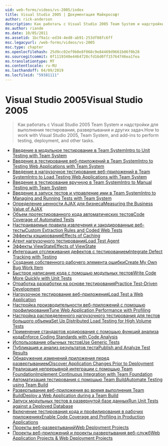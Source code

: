 ```yaml
---
uid: web-forms/videos/vs-2005/index
title: Visual Studio 2005 | Документация Майкрософт
author: rick-anderson
description: Как работать с Visual Studio 2005 Team System и надстройки для выполнения тестирования, развертывания и других задач.
ms.author: riande
ms.date: 10/05/2011
ms.assetid: 1bcf9a1c-ed34-4ed0-ab91-253df08fc6ff
msc.legacyurl: /web-forms/videos/vs-2005
msc.type: chapter
ms.openlocfilehash: 25d9cc02ef9b0e8f068c9e84469d9661b06f0b28
ms.sourcegitcommit: 0f1119340e4464720cfd16d0ff15764746ea1fea
ms.translationtype: MT
ms.contentlocale: ru-RU
ms.lasthandoff: 04/09/2019
ms.locfileid: "59381111"
---
```

# <a name="visual-studio-2005"></a><span data-ttu-id="bf75e-103">Visual Studio 2005</span><span class="sxs-lookup"><span data-stu-id="bf75e-103">Visual Studio 2005</span></span>

> <span data-ttu-id="bf75e-104">Как работать с Visual Studio 2005 Team System и надстройки для выполнения тестирования, развертывания и других задач.</span><span class="sxs-lookup"><span data-stu-id="bf75e-104">How to work with Visual Studio 2005, Team System, and add-ins to perform testing, deployment, and other tasks.</span></span>


- [<span data-ttu-id="bf75e-105">Введение в модульное тестирование в Team System</span><span class="sxs-lookup"><span data-stu-id="bf75e-105">Intro to Unit Testing with Team System</span></span>](introduction-to-unit-testing-with-team-system.md)
- [<span data-ttu-id="bf75e-106">Введение в тестирование веб-приложений в Team System</span><span class="sxs-lookup"><span data-stu-id="bf75e-106">Intro to Testing Web Applications with Team System</span></span>](introduction-to-testing-web-applications-with-team-system.md)
- [<span data-ttu-id="bf75e-107">Введение в нагрузочное тестирование веб-приложений в Team System</span><span class="sxs-lookup"><span data-stu-id="bf75e-107">Intro to Load Testing Web Applications with Team System</span></span>](introduction-to-load-testing-web-applications-with-team-system.md)
- [<span data-ttu-id="bf75e-108">Введение в тестирование вручную в Team System</span><span class="sxs-lookup"><span data-stu-id="bf75e-108">Intro to Manual Testing with Team System</span></span>](introduction-to-manual-testing-with-team-system.md)
- [<span data-ttu-id="bf75e-109">Введение в запуск тестов и управление ими в Team System</span><span class="sxs-lookup"><span data-stu-id="bf75e-109">Intro to Managing and Running Tests with Team System</span></span>](introduction-to-managing-and-running-tests-with-team-system.md)
- [<span data-ttu-id="bf75e-110">Определение ценности AJAX для бизнеса</span><span class="sxs-lookup"><span data-stu-id="bf75e-110">Measuring the Business Value of AJAX</span></span>](measuring-the-business-value-of-ajax.md)
- [<span data-ttu-id="bf75e-111">Объем протестированного кода автоматических тестов</span><span class="sxs-lookup"><span data-stu-id="bf75e-111">Code Coverage of Automated Tests</span></span>](code-coverage-of-automated-tests.md)
- [<span data-ttu-id="bf75e-112">Настраиваемые правила извлечения и закодированные веб-тесты</span><span class="sxs-lookup"><span data-stu-id="bf75e-112">Custom Extraction Rules and Coded Web Tests</span></span>](custom-extraction-rules-and-coded-web-tests.md)
- [<span data-ttu-id="bf75e-113">Эффекты кэширования</span><span class="sxs-lookup"><span data-stu-id="bf75e-113">Effects of Caching</span></span>](the-effects-of-caching.md)
- [<span data-ttu-id="bf75e-114">Агент нагрузочного тестирования</span><span class="sxs-lookup"><span data-stu-id="bf75e-114">Load Test Agent</span></span>](using-the-load-test-agent.md)
- [<span data-ttu-id="bf75e-115">Эффекты ViewState</span><span class="sxs-lookup"><span data-stu-id="bf75e-115">Effects of ViewState</span></span>](the-effects-of-viewstate.md)
- [<span data-ttu-id="bf75e-116">Интеграция отслеживания дефектов с тестированием</span><span class="sxs-lookup"><span data-stu-id="bf75e-116">Integrate Defect Tracking with Testing</span></span>](how-do-i-integrate-defect-tracking-with-testing.md)
- [<span data-ttu-id="bf75e-117">Создание собственного рабочего элемента ошибки</span><span class="sxs-lookup"><span data-stu-id="bf75e-117">Create My Own Bug Work Item</span></span>](how-do-i-create-my-own-bug-work-item.md)
- [<span data-ttu-id="bf75e-118">Быстрое написание кода с помощью модульных тестов</span><span class="sxs-lookup"><span data-stu-id="bf75e-118">Write Code More Quickly with Unit Tests</span></span>](how-do-i-write-code-more-quickly-with-unit-tests.md)
- [<span data-ttu-id="bf75e-119">Отработка разработки на основе тестирования</span><span class="sxs-lookup"><span data-stu-id="bf75e-119">Practice Test-Driven Development</span></span>](how-do-i-practice-test-driven-development.md)
- [<span data-ttu-id="bf75e-120">Нагрузочное тестирование веб-приложения</span><span class="sxs-lookup"><span data-stu-id="bf75e-120">Load Test a Web Application</span></span>](how-do-i-load-test-a-web-application.md)
- [<span data-ttu-id="bf75e-121">Настройка производительности веб-приложений с помощью профилирования</span><span class="sxs-lookup"><span data-stu-id="bf75e-121">Tune Web Application Performance with Profiling</span></span>](how-do-i-tune-web-application-performance-with-profiling.md)
- [<span data-ttu-id="bf75e-122">Настройка распределенного нагрузочного тестирования для тестов большого объема</span><span class="sxs-lookup"><span data-stu-id="bf75e-122">Set Up Distributed Load Testing for High Volume Tests</span></span>](how-do-i-set-up-distributed-load-testing-for-high-volume-tests.md)
- [<span data-ttu-id="bf75e-123">Применение стандартов кодирования с помощью функций анализа кода</span><span class="sxs-lookup"><span data-stu-id="bf75e-123">Enforce Coding Standards with Code Analysis</span></span>](how-do-i-enforce-coding-standards-with-code-analysis.md)
- [<span data-ttu-id="bf75e-124">Использование обычных тестов</span><span class="sxs-lookup"><span data-stu-id="bf75e-124">Use Generic Tests</span></span>](how-do-i-use-generic-tests.md)
- [<span data-ttu-id="bf75e-125">Публикация и анализ результатов теста</span><span class="sxs-lookup"><span data-stu-id="bf75e-125">Publish and Analyze Test Results</span></span>](how-do-i-publish-and-analyze-test-results.md)
- [<span data-ttu-id="bf75e-126">Обнаружение изменений приложения перед развертыванием</span><span class="sxs-lookup"><span data-stu-id="bf75e-126">Discover Application Changes Prior to Deployment</span></span>](how-do-i-discover-application-changes-prior-to-deployment.md)
- [<span data-ttu-id="bf75e-127">Реализация непрерывной интеграции с помощью Team Foundation</span><span class="sxs-lookup"><span data-stu-id="bf75e-127">Implement Continuous Integration with Team Foundation</span></span>](how-do-i-implement-continuous-integration-with-team-foundation.md)
- [<span data-ttu-id="bf75e-128">Автоматизация тестирования с помощью Team Build</span><span class="sxs-lookup"><span data-stu-id="bf75e-128">Automate Testing using Team Build</span></span>](how-do-i-automate-testing-using-team-build.md)
- [<span data-ttu-id="bf75e-129">Развертывание веб-приложения во время выполнения Team Build</span><span class="sxs-lookup"><span data-stu-id="bf75e-129">Deploy a Web Application during a Team Build</span></span>](how-do-i-deploy-a-web-application-during-a-team-build.md)
- [<span data-ttu-id="bf75e-130">Запуск модульных тестов в развернутой базе данных</span><span class="sxs-lookup"><span data-stu-id="bf75e-130">Run Unit Tests against a Deployed Database</span></span>](how-do-i-run-unit-tests-against-a-deployed-database.md)
- [<span data-ttu-id="bf75e-131">Включение тестирования кода и профилирования в рабочих приложениях</span><span class="sxs-lookup"><span data-stu-id="bf75e-131">Enable Code Coverage and Profiling in Production Applications</span></span>](how-do-i-enable-code-coverage-and-profiling-in-production-applications.md)
- [<span data-ttu-id="bf75e-132">Проекты веб-развертываний</span><span class="sxs-lookup"><span data-stu-id="bf75e-132">Web Deployment Projects</span></span>](web-deployment-projects.md)
- [<span data-ttu-id="bf75e-133">Проекты веб-приложений и проекты развертывания веб-служб</span><span class="sxs-lookup"><span data-stu-id="bf75e-133">Web Application Projects & Web Deployment Projects</span></span>](web-application-projects-web-deployment-projects.md)
